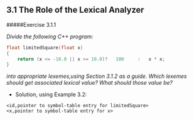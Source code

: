 3.1 The Role of the Lexical Analyzer
-----------------------------------------------
#####Exercise 3.1.1

_Divide the following C++ program:_
```cpp
float limitedSquare(float x)
{
    return (x <= -10.0 || x >= 10.0)?   100     :   x * x;
}
```
_into appropriate lexemes,using Section 3.1.2 as a guide._
_Which lexemes should get associated lexical value?_
_What should those value be?_

- Solution, using Example 3.2:
```
<id,pointer to symbol-table entry for limitedSquare>
<x,pointer to symbol-table entry for x>
```
